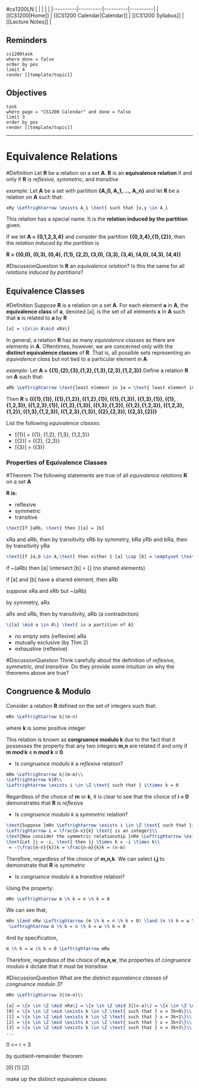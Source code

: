 #cs1200LN
|  |  |  |  |
|----------|----------|----------|----------|
| [[CS1200|Home]] | [[CS1200 Calendar|Calendar]] | [[CS1200 Syllabus]] | [[Lecture Notes]] |


## Reminders

```query
cs1200task
where done = false
order by pos
limit 4
render [[template/topic]]
```

## Objectives

```query
task
where page = "CS1200 Calendar" and done = false
limit 3
order by pos
render [[template/topic]]
```
---


# Equivalence Relations

#Definition Let **R** be a relation on a set **A**. **R** is an **equivalence relation** if and only if **R** is _reflexive, symmetric,_ and _transitive_

_example:_
Let **A** be a set with partition **{A_0, A_1, ..., A_n}** and let **R** be a relation on **A** such that:
```latex
xRy \Leftrightarrow \exists A_i \text{ such that }x,y \in A_i
```

This relation has a special name. It is the **relation induced by the partition** given.

If we let **A = {0,1,2,3,4}** and consider the partition **{{0,3,4},{1},{2}}**, then the _relation induced by the partition_ is 

**R = {(0,0), (0,3), (0,4), (1,1), (2,2), (3,0), (3,3), (3,4), (4,0), (4,3), (4,4)}**

#DiscussionQuestion Is **R** an _equivalence relation_? Is this the same for all _relations induced by partitions_?

## Equivalence Classes

#Definition Suppose **R** is a relation on a set **A**. For each element **a** in **A**, the **equivalence class** of **a**, denoted [a], is the set of all elements **x** in **A** such that **x** is related to **a** by **R**  
```latex
[a] = \{x\in A\mid xRa\}
```

In general, a relation **R** has as many _equivalence classes_ as there are elements in **A**. Oftentimes, however, we are concerned only with the **distinct equivalence classes** of **R**. That is, all possible sets representing an _equivalence class_ but not tied to a particular element in **A**

_example:_
Let **A = {{1},{2},{3},{1,2},{1,3},{2,3},{1,2,3}}**
Define a relation **R** on **A** such that:
```latex
aRb \Leftrightarrow \text{least element in }a = \text{ least element in }b
```

Then **R = {({1},{1}), ({1},{1,2}), ({1,2},{1}), ({1},{1,3}), 
({1,3},{1}), ({1},{1,2,3}), ({1,2,3},{1}), ({1,2},{1,3}), 
({1,3},{1,2}), ({1,2},{1,2,3}), ({1,2,3},{1,2}), ({1,3},{1,2,3}), ({1,2,3},{1,3}), ({2},{2,3}), ({2,3},{2})}**

List the following _equivalence classes_:
* [{1}] = {{1}, {1,2}, {1,3}, {1,2,3}} 
* [{2}] = {{2}, {2,3}}
* [{3}] = {{3}}

### Properties of Equivalence Classes

#Theorem The following statements are true of all _equivalence relations_ **R** on a set **A**

**R is:**
* reflexive
* symmetric
* transitive

```latex
\text{If }aRb, \text{ then }[a] = [b]
```

xRa and aRb, then by transitivity xRb
by symmetry, bRa
yRb and bRa, then by transitivity yRa
```latex
\text{If }a,b \in A,\text{ then either } [a] \cap [b] = \emptyset \text{ or }[a] = [b]
```

if ~(aRb) then [a] \intersect [b] = {} (no shared elements)

if [a] and [b] have a shared element, then aRb

suppose xRa and xRb but ~(aRb)

by symmetry, aRx

aRx and xRb, then by transitivity, aRb (a contradiction)
```latex
\{[a] \mid a \in A\} \text{ is a partition of A}
```

* no empty sets (reflexive) aRa 
* mutually exclusive (by Thm 2)
* exhaustive (reflexive)


#DiscussionQuestion Think carefully about the definition of _reflexive, symmetric, and transitive_. Do they provide some intuition on why the theorems above are true?

## Congruence & Modulo

Consider a relation **R** defined on the set of integers such that:
```latex
mRn \Leftrightarrow k|(m-n)
```
where **k** is some positive integer

This relation is known as **congruence modulo k** due to the fact that it possesses the property that any two integers **m,n** are related if and only if **m _mod_ k = n _mod_ k = 0**.

* Is _congruence modulo k_ a _reflexive_ relation?

```latex
mRm \Leftrightarrow k|(m-m)\\
\Leftrightarrow k|0\\
\Leftrightarrow \exists i \in \Z \text{ such that } i\times k = 0
```

Regardless of the choice of **m** or **k**, it is clear to see that the choice of **i = 0** demonstrates that **R** is _reflexive_

* Is _congruence modulo k_ a _symmetric_ relation?

```latex
\text{Suppose }mRn \Leftrightarrow \exists i \in \Z \text{ such that }i \times k = (m - n)\\
\Leftrightarrow i = \frac{m-n}{k} \text{ is an integer}\\
\text{Now consider the symmetric relationship }nRm \Leftrightarrow \exists j \in \Z \text{ such that }j \times k = (n - m)\\
\text{Let }j = -i, \text{ then }j \times k = -i \times k\\
 = -(\frac{m-n}{k})k = \frac{n-m}{k}k = (n-m)  
```

Therefore, regardless of the choice of **m,n,k**. We can select **i,j** to demonstrate that **R** is _symmetric_

* Is _congruence modulo k_ a _transitive_ relation?

Using the property:
```latex
mRn \Leftrightarrow m \% k = n \% k = 0
```

We can see that,
```latex
mRn \land nRw \Leftrightarrow (m \% k = n \% k = 0) \land (n \% k = w \% k = 0)\\
 \Leftrightarrow m \% k = n \% k = w \% k = 0 
```

And by specification,
```latex
m \% k = w \% k = 0 \Leftrightarrow mRw
```

Therefore, regardless of the choice of **m,n,w**, the properties of _congruence modulo k_ dictate that it must be _transitive_

#DiscussionQuestion What are the _distinct equivalence classes_ of _congruence modulo 3_?

```latex
mRn \Leftrightarrow 3|(m-n)\\

[a] = \{x \in \Z \mid xRa\} = \{x \in \Z \mid 3|(x-a)\} = \{x \in \Z \mid \exists k \in \Z \text{ such that } 3k = x-a\} = \{x \in \Z \mid \exists k \in \Z \text{ such that } x = 3k+a\}\\
[0] = \{x \in \Z \mid \exists k \in \Z \text{ such that } x = 3k+0\}\\
[1] = \{x \in \Z \mid \exists k \in \Z \text{ such that } x = 3k+1\}\\
[2] = \{x \in \Z \mid \exists k \in \Z \text{ such that } x = 3k+2\}\\
[3] = \{x \in \Z \mid \exists k \in \Z \text{ such that } x = 3k+3\}\\
...
```

0 <= r < 3

by quotient-remainder theorem

[0]
[1]
[2]

make up the distinct equivalence classes
